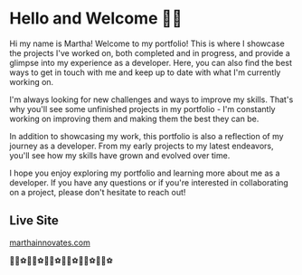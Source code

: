 # Hello and Welcome 👋🏽

Hi my name is Martha! Welcome to my portfolio! This is where I showcase the projects I've worked on, both completed and in progress, and provide a glimpse into my experience as a developer. Here, you can also find the best ways to get in touch with me and keep up to date with what I'm currently working on.

I'm always looking for new challenges and ways to improve my skills. That's why you'll see some unfinished projects in my portfolio - I'm constantly working on improving them and making them the best they can be.

In addition to showcasing my work, this portfolio is also a reflection of my journey as a developer. From my early projects to my latest endeavors, you'll see how my skills have grown and evolved over time.

I hope you enjoy exploring my portfolio and learning more about me as a developer. If you have any questions or if you're interested in collaborating on a project, please don't hesitate to reach out!

## Live Site

[marthainnovates.com](http://marthainnovates.com)

💃🏻⚽💃🏻⚽💃🏻⚽💃🏻⚽💃🏻⚽💃🏻⚽
